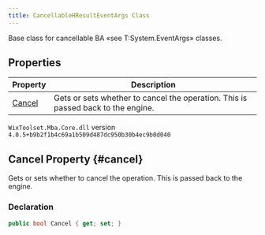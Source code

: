 ```yaml
---
title: CancellableHResultEventArgs Class
---
```

Base class for cancellable BA «see T:System.EventArgs» classes.
## Properties
| Property | Description |
| ------ | ----------- |
| [Cancel](#cancel) | Gets or sets whether to cancel the operation. This is passed back to the engine. |
`WixToolset.Mba.Core.dll` version `4.0.5+b9b2f1b4c69a1b509d487dc950b30b4ec9b0d040`
## Cancel Property {#cancel}
Gets or sets whether to cancel the operation. This is passed back to the engine.
### Declaration
```cs
public bool Cancel { get; set; }
```
